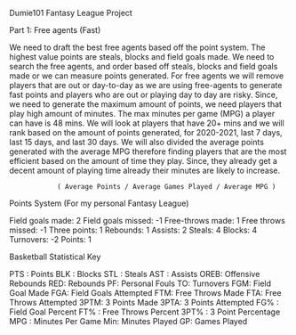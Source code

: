 Dumie101 Fantasy League Project



Part 1: Free agents (Fast)

We need to draft the best free agents based off the point system. The highest value points are steals, blocks and 
field goals made. We need to search the free agents, and order based off steals, blocks and field goals made or we 
can measure points generated. For free agents we will remove players that are out or day-to-day as we are using free-agents 
to generate fast points and players who are out or playing day to day are risky. Since, we need to generate the maximum amount of points, 
we need players that play high amount of minutes. The max minutes per game (MPG) a player can have is 48 mins. We will look at players that have 
20+ mins and we will rank based on the amount of points generated, for 2020-2021, last 7 days, last 15 days, and last 30 days. We will also 
divided the average points generated with the average MPG therefore finding players that are the most efficient based on the amount of time they play. 
Since, they already get a decent amount of playing time already their minutes are likely to increase. 

				( Average Points / Average Games Played / Average MPG )
        
 
Points System (For my personal Fantasy League)

Field goals made: 2 
Field goals missed: -1
Free-throws made: 1
Free throws missed: -1
Three points: 1
Rebounds: 1
Assists: 2
Steals: 4
Blocks: 4
Turnovers: -2
Points: 1

Basketball Statistical Key 

PTS : Points
BLK :  Blocks
STL : Steals
AST : Assists 
OREB: Offensive Rebounds
RED: Rebounds
PF: Personal Fouls 
TO: Turnovers
FGM: Field Goal Made
FGA: Field Goals Attempted 
FTM: Free Throws Made
FTA: Free Throws Attempted
3PTM: 3 Points Made 
3PTA: 3 Points Attempted
FG% : Field Goal Percent 
FT% : Free Throws Percent 
3PT% : 3 Point Percentage 
MPG : Minutes Per Game 
Min: Minutes Played
GP: Games Played
